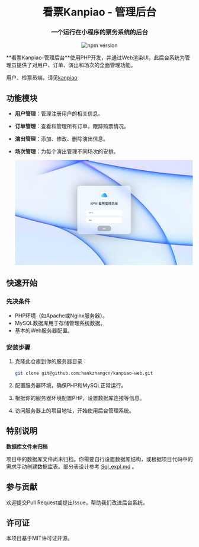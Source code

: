 <h1 align="center">
 看票Kanpiao - 管理后台
</h1>
<h3 align="center">一个运行在小程序的票务系统的后台</h3>
<p align="center">
<img src="https://img.shields.io/npm/v/@vant/weapp.svg?style=for-the-badge" alt="npm version" />
</p>
**看票Kanpiao-管理后台**使用PHP开发，并通过Web渲染UI。此后台系统为管理员提供了对用户、订单、演出和场次的全面管理功能。

用户、检票员端，请见[kanpiao](https://github.com/hankzhangcn/kanpiao)

## 功能模块

- **用户管理**：管理注册用户的相关信息。

- **订单管理**：查看和管理所有订单，跟踪购票情况。

- **演出管理**：添加、修改、删除演出信息。

- **场次管理**：为每个演出管理不同场次的安排。

  ![login](.\asset\login.png)

## 快速开始

### 先决条件

- PHP环境（如Apache或Nginx服务器）。
- MySQL数据库用于存储管理系统数据。
- 基本的Web服务器配置。

### 安装步骤

1. 克隆此仓库到你的服务器目录：

   ```bash
   git clone git@github.com:hankzhangcn/kanpiao-web.git
   ```

1. 配置服务器环境，确保PHP和MySQL正常运行。

1. 根据你的服务器环境配置PHP，设置数据库连接等信息。

1. 访问服务器上的项目地址，开始使用后台管理系统。

## 特别说明

**数据库文件未归档**

项目中的数据库文件尚未归档。你需要自行设置数据库结构，或根据项目代码中的需求手动创建数据库表。部分表设计参考 [Sql_expl.md](Sql_expl.md) 。

## 参与贡献

欢迎提交Pull Request或提出Issue，帮助我们改进后台系统。

## 许可证

本项目基于MIT许可证开源。